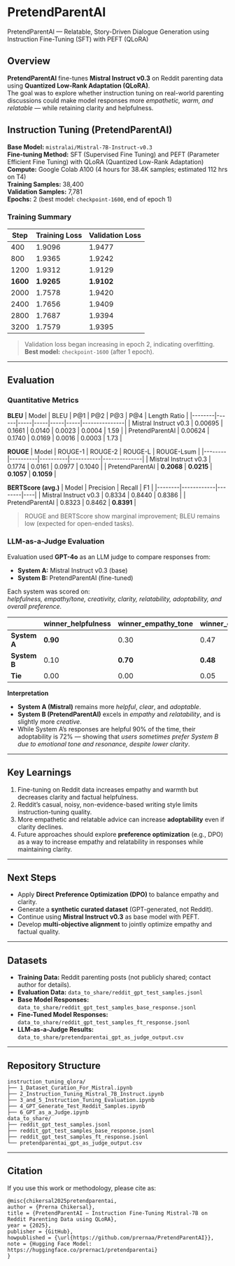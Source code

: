 # PretendParentAI
PretendParentAI — Relatable, Story-Driven Dialogue Generation using Instruction Fine-Tuning (SFT) with PEFT (QLoRA)

## Overview
**PretendParentAI** fine-tunes **Mistral Instruct v0.3** on Reddit parenting data using **Quantized Low-Rank Adaptation (QLoRA)**.  
The goal was to explore whether instruction tuning on real-world parenting discussions could make model responses more *empathetic, warm, and relatable* — while retaining clarity and helpfulness.

## Instruction Tuning (PretendParentAI)

**Base Model:** `mistralai/Mistral-7B-Instruct-v0.3`  
**Fine-tuning Method:** SFT (Supervised Fine Tuning) and PEFT (Parameter Efficient Fine Tuning) with QLoRA (Quantized Low-Rank Adaptation)  
**Compute:** Google Colab A100 (4 hours for 38.4K samples; estimated 112 hrs on T4)  
**Training Samples:** 38,400  
**Validation Samples:** 7,781  
**Epochs:** 2 (best model: `checkpoint-1600`, end of epoch 1)

### Training Summary
| Step | Training Loss | Validation Loss |
|------|----------------|-----------------|
| 400  | 1.9096 | 1.9477 |
| 800  | 1.9365 | 1.9242 |
| 1200 | 1.9312 | 1.9129 |
| **1600** | **1.9265** | **1.9102** |
| 2000 | 1.7578 | 1.9420 |
| 2400 | 1.7656 | 1.9409 |
| 2800 | 1.7687 | 1.9394 |
| 3200 | 1.7579 | 1.9395 |

> Validation loss began increasing in epoch 2, indicating overfitting.  
> **Best model:** `checkpoint-1600` (after 1 epoch).

---

## Evaluation

### Quantitative Metrics

**BLEU**
| Model | BLEU | P@1 | P@2 | P@3 | P@4 | Length Ratio |
|--------|------|-----|-----|-----|-----|---------------|
| Mistral Instruct v0.3 | 0.00695 | 0.1661 | 0.0140 | 0.0023 | 0.0004 | 1.59 |
| PretendParentAI | 0.00624 | 0.1740 | 0.0169 | 0.0016 | 0.0003 | 1.73 |

**ROUGE**
| Model | ROUGE-1 | ROUGE-2 | ROUGE-L | ROUGE-Lsum |
|--------|----------|----------|-----------|--------------|
| Mistral Instruct v0.3 | 0.1774 | 0.0161 | 0.0977 | 0.1040 |
| PretendParentAI | **0.2068** | **0.0215** | **0.1057** | **0.1059** |

**BERTScore (avg.)**
| Model | Precision | Recall | F1 |
|--------|------------|--------|----|
| Mistral Instruct v0.3 | 0.8334 | 0.8440 | 0.8386 |
| PretendParentAI | 0.8323 | 0.8462 | **0.8391** |

> ROUGE and BERTScore show marginal improvement; BLEU remains low (expected for open-ended tasks).

### LLM-as-a-Judge Evaluation

Evaluation used **GPT-4o** as an LLM judge to compare responses from:
- **System A:** Mistral Instruct v0.3 (base)
- **System B:** PretendParentAI (fine-tuned)

Each system was scored on:  
*helpfulness, empathy/tone, creativity, clarity, relatability, adoptability, and overall preference.*

|              | winner\_helpfulness | winner\_empathy\_tone | winner\_creativity | winner\_clarity | winner\_relatability | winner\_adoptability | winner\_overall |
|--------------|---------------------|-----------------------|--------------------|-----------------|----------------------|----------------------|-----------------|
| **System A** | **0.90**            | 0.30                  | 0.47               | **0.90**        | 0.02                 | **0.72**             | **0.72**        |
| **System B** | 0.10                | **0.70**              | **0.48**            | 0.10            | **0.98**             | 0.28                 | 0.28            |
| **Tie**      | 0.00                | 0.00                  | 0.05               | 0.00            | 0.00                 | 0.00                 | 0.00            |

**Interpretation**
- **System A (Mistral)** remains more *helpful*, *clear*, and *adoptable*.  
- **System B (PretendParentAI)** excels in *empathy* and *relatability*, and is slightly more *creative*.  
- While System A’s responses are helpful 90% of the time, their adoptability is 72% — showing that *users sometimes prefer System B due to emotional tone and resonance, despite lower clarity*.

---

## Key Learnings
1. Fine-tuning on Reddit data increases empathy and warmth but decreases clarity and factual helpfulness.  
2. Reddit’s casual, noisy, non-evidence-based writing style limits instruction-tuning quality.  
3. More empathetic and relatable advice can increase **adoptability** even if clarity declines.  
4. Future approaches should explore **preference optimization** (e.g., DPO) as a way to increase empathy and relatability in responses while maintaining clarity. 

---

## Next Steps
- Apply **Direct Preference Optimization (DPO)** to balance empathy and clarity.  
- Generate a **synthetic curated dataset** (GPT-generated, not Reddit).  
- Continue using **Mistral Instruct v0.3** as base model with PEFT.  
- Develop **multi-objective alignment** to jointly optimize empathy and factual quality.

---

## Datasets
- **Training Data:** Reddit parenting posts (not publicly shared; contact author for details).  
- **Evaluation Data:** `data_to_share/reddit_gpt_test_samples.jsonl`  
- **Base Model Responses:** `data_to_share/reddit_gpt_test_samples_base_response.jsonl`  
- **Fine-Tuned Model Responses:** `data_to_share/reddit_gpt_test_samples_ft_response.jsonl`  
- **LLM-as-a-Judge Results:** `data_to_share/pretendparentai_gpt_as_judge_output.csv`

---

## Repository Structure
```plaintext
instruction_tuning_qlora/
├── 1_Dataset_Curation_For_Mistral.ipynb
├── 2_Instruction_Tuning_Mistral_7B_Instruct.ipynb
├── 3_and_5_Instruction_Tuning_Evaluation.ipynb
├── 4_GPT_Generate_Test_Reddit_Samples.ipynb
├── 6_GPT_as_a_Judge.ipynb
data_to_share/
├── reddit_gpt_test_samples.jsonl
├── reddit_gpt_test_samples_base_response.jsonl
├── reddit_gpt_test_samples_ft_response.jsonl
└── pretendparentai_gpt_as_judge_output.csv
```
---

## Citation
If you use this work or methodology, please cite as:
```plaintext
@misc{chikersal2025pretendparentai,
author = {Prerna Chikersal},
title = {PretendParentAI – Instruction Fine-Tuning Mistral-7B on Reddit Parenting Data using QLoRA},
year = {2025},
publisher = {GitHub},
howpublished = {\url{https://github.com/prernaa/PretendParentAI}},
note = {Hugging Face Model: https://huggingface.co/prernac1/pretendparentai}
}
```
